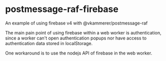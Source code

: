 # postmessage-raf-firebase
An example of using firebase v4 with @vkammerer/postmessage-raf

The main pain point of using firebase within a web worker is authentication,
since a worker can't open authentication popups nor have access to authentication data stored in localStorage.   

One workaround is to use the nodejs API of firebase in the web worker.
